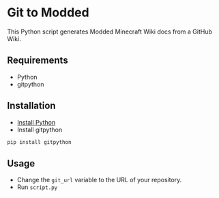 # Git to Modded

This Python script generates Modded Minecraft Wiki docs from a GitHub Wiki.

## Requirements
- Python
- gitpython

## Installation

- [Install Python](https://www.python.org/downloads/)
- Install gitpython
```bash
pip install gitpython
```

## Usage
- Change the `git_url` variable to the URL of your repository.
- Run `script.py`